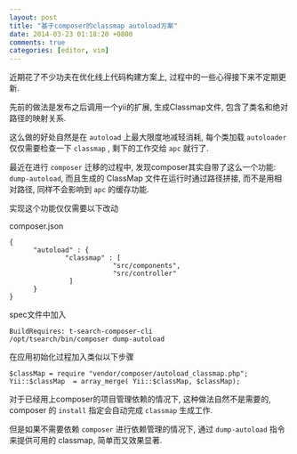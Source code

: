 ```yaml
---
layout: post
title: "基于composer的classmap autoload方案"
date: 2014-03-23 01:18:20 +0800
comments: true
categories: [editor, vim]
---
```


近期花了不少功夫在优化线上代码构建方案上, 过程中的一些心得接下来不定期更新.

先前的做法是发布之后调用一个yii的扩展, 生成Classmap文件, 包含了类名和绝对路径的映射关系.

这么做的好处自然是在 `autoload` 上最大限度地减轻消耗, 每个类加载 `autoloader` 仅仅需要检查一下 `classmap` , 剩下的工作交给 `apc` 就行了.

最近在进行 `composer` 迁移的过程中, 发现composer其实自带了这么一个功能: `dump-autoload`, 而且生成的 ClassMap 文件在运行时通过路径拼接, 而不是用相对路径, 同样不会影响到  `apc` 的缓存功能.

实现这个功能仅仅需要以下改动

composer.json

    {
          "autoload" : {
                  "classmap" : [
                              "src/components",
                              "src/controller"
                   ]
          }
    }


spec文件中加入

    BuildRequires: t-search-composer-cli
    /opt/tsearch/bin/composer dump-autoload

在应用初始化过程加入类似以下步骤

    $classMap = require "vendor/composer/autoload_classmap.php";
    Yii::$classMap  = array_merge( Yii::$classMap, $classMap);

对于已经用上composer的项目管理依赖的情况下, 这种做法自然不是需要的, composer 的 `install` 指定会自动完成 `classmap` 生成工作.

但是如果不需要依赖 `composer` 进行依赖管理的情况下, 通过 `dump-autoload` 指令来提供可用的 classmap, 简单而又效果显著.
